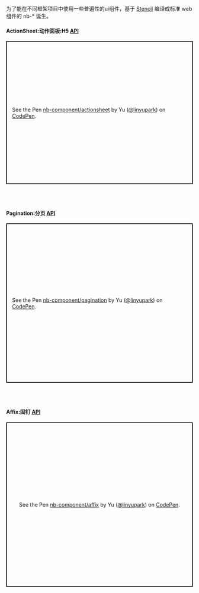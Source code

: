 为了能在不同框架项目中使用一些普遍性的ui组件，基于 [Stencil](stenciljs.com) 编译成标准 web 组件的 nb-* 诞生。

#### ActionSheet:动作面板:H5 [API](https://github.com/linyupark/nb-component/blob/master/src/components/actionsheet/readme.md)

<p class="codepen" data-height="387" data-theme-id="0" data-default-tab="html,result" data-user="linyupark" data-slug-hash="XOvGav" style="height: 387px; box-sizing: border-box; display: flex; align-items: center; justify-content: center; border: 2px solid black; margin: 1em 0; padding: 1em;" data-pen-title="nb-component/actionsheet">
  <span>See the Pen <a href="https://codepen.io/linyupark/pen/XOvGav/">
  nb-component/actionsheet</a> by Yu (<a href="https://codepen.io/linyupark">@linyupark</a>)
  on <a href="https://codepen.io">CodePen</a>.</span>
</p>

<br />
<br />

#### Pagination:分页 [API](https://github.com/linyupark/nb-component/blob/master/src/components/pagination/readme.md)

<p class="codepen" data-height="431" data-theme-id="0" data-default-tab="html,result" data-user="linyupark" data-slug-hash="GzVLNX" style="height: 431px; box-sizing: border-box; display: flex; align-items: center; justify-content: center; border: 2px solid black; margin: 1em 0; padding: 1em;" data-pen-title="nb-component/pagination">
  <span>See the Pen <a href="https://codepen.io/linyupark/pen/GzVLNX/">
  nb-component/pagination</a> by Yu (<a href="https://codepen.io/linyupark">@linyupark</a>)
  on <a href="https://codepen.io">CodePen</a>.</span>
</p>

<br />
<br />

#### Affix:固钉 [API](https://github.com/linyupark/nb-component/blob/master/src/components/affix/readme.md)

<p class="codepen" data-height="445" data-theme-id="0" data-default-tab="html,result" data-user="linyupark" data-slug-hash="XOvQVM" style="height: 445px; box-sizing: border-box; display: flex; align-items: center; justify-content: center; border: 2px solid black; margin: 1em 0; padding: 1em;" data-pen-title="nb-component/affix">
  <span>See the Pen <a href="https://codepen.io/linyupark/pen/XOvQVM/">
  nb-component/affix</a> by Yu (<a href="https://codepen.io/linyupark">@linyupark</a>)
  on <a href="https://codepen.io">CodePen</a>.</span>
</p>

<script async src="https://static.codepen.io/assets/embed/ei.js"></script>